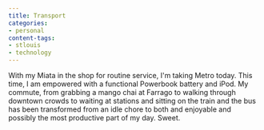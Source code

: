 ```yaml
---
title: Transport
categories:
- personal
content-tags:
- stlouis
- technology
---
```


With my Miata in the shop for routine service, I'm taking Metro today.  This time, I am empowered with a functional Powerbook battery and iPod.   My commute, from grabbing a mango chai at Farrago to walking through downtown crowds to waiting at stations and sitting on the train and the bus has been transformed from an idle chore to both and enjoyable and possibly the most productive part of my day.  Sweet.
